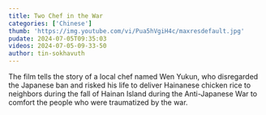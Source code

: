 ```yaml
---
title: Two Chef in the War
categories: ['Chinese']
thumb: 'https://img.youtube.com/vi/Pua5hVgiH4c/maxresdefault.jpg'
pudate: 2024-07-05T09:35:03
videos: 2024-07-05-09-33-50
author: tin-sokhavuth
---
```

The film tells the story of a local chef named Wen Yukun, who disregarded the Japanese ban and risked his life to deliver Hainanese chicken rice to neighbors during the fall of Hainan Island during the Anti-Japanese War to comfort the people who were traumatized by the war.